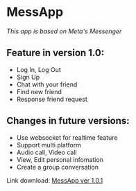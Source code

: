 # MessApp
_This app is based on Meta's Messenger_

## Feature in version 1.0:
- Log In, Log Out
- Sign Up
- Chat with your friend
- Find new friend
- Response friend request

## Changes in future versions:
- Use websocket for realtime feature
- Support multi platform
- Audio call, Video call
- View, Edit personal infomation
- Create a group conversation

Link download: [MessApp ver 1.0.1](https://drive.google.com/file/d/17Ap7BBxFPkc-bI5KxK9gUTEaMn_i0ydW/view?usp=drive_link)
